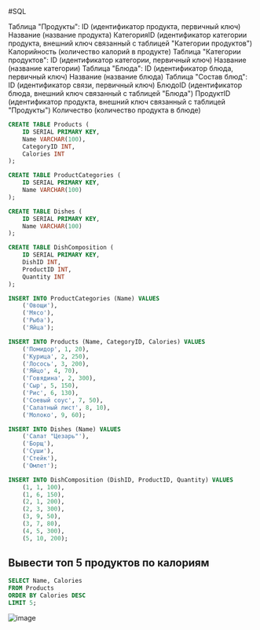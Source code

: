 #SQL

Таблица "Продукты":
ID (идентификатор продукта, первичный ключ)
Название (название продукта)
КатегорияID (идентификатор категории продукта, внешний ключ связанный с таблицей "Категории продуктов")
Калорийность (количество калорий в продукте)
Таблица "Категории продуктов":
ID (идентификатор категории, первичный ключ)
Название (название категории)
Таблица "Блюда":
ID (идентификатор блюда, первичный ключ)
Название (название блюда)
Таблица "Состав блюд":
ID (идентификатор связи, первичный ключ)
БлюдоID (идентификатор блюда, внешний ключ связанный с таблицей "Блюда")
ПродуктID (идентификатор продукта, внешний ключ связанный с таблицей "Продукты")
Количество (количество продукта в блюде)

```sql
CREATE TABLE Products (
    ID SERIAL PRIMARY KEY,
    Name VARCHAR(100),
    CategoryID INT,
    Calories INT
);

CREATE TABLE ProductCategories (
    ID SERIAL PRIMARY KEY,
    Name VARCHAR(100)
);

CREATE TABLE Dishes (
    ID SERIAL PRIMARY KEY,
    Name VARCHAR(100)
);

CREATE TABLE DishComposition (
    ID SERIAL PRIMARY KEY,
    DishID INT,
    ProductID INT,
    Quantity INT
);

INSERT INTO ProductCategories (Name) VALUES
    ('Овощи'),
    ('Мясо'),
    ('Рыба'),
    ('Яйца');

INSERT INTO Products (Name, CategoryID, Calories) VALUES
    ('Помидор', 1, 20),
    ('Курица', 2, 250),
    ('Лосось', 3, 200),
    ('Яйцо', 4, 70),
    ('Говядина', 2, 300),
    ('Сыр', 5, 150),
    ('Рис', 6, 130),
    ('Соевый соус', 7, 50),
    ('Салатный лист', 8, 10),
    ('Молоко', 9, 60);

INSERT INTO Dishes (Name) VALUES
    ('Салат "Цезарь"'),
    ('Борщ'),
    ('Суши'),
    ('Стейк'),
    ('Омлет');

INSERT INTO DishComposition (DishID, ProductID, Quantity) VALUES
    (1, 1, 100), 
    (1, 6, 150), 
    (2, 1, 200), 
    (2, 3, 300), 
    (3, 9, 50),  
    (3, 7, 80),  
    (4, 5, 300), 
    (5, 10, 200);
```

## Вывести топ 5 продуктов по калориям

```sql
SELECT Name, Calories
FROM Products
ORDER BY Calories DESC
LIMIT 5;
```
![image](https://github.com/CheAm1337/select/assets/115126424/882f0a98-678a-4c37-a75c-064b0367ee6c)


